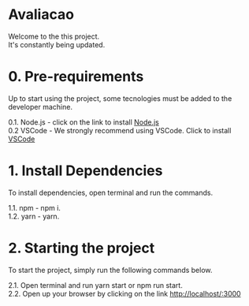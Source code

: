 # Avaliacao

Welcome to the this project. \
It's constantly being updated.

# 0. Pre-requirements

Up to start using the project, some tecnologies must be added to the developer machine.

0.1. Node.js - click on the link to install [Node.js](https://nodejs.org/en/download/) \
0.2 VSCode - We strongly recommend using VSCode. Click to install [VSCode](https://code.visualstudio.com/download)


# 1. Install Dependencies

To install dependencies, open terminal and run the commands.

1.1. npm - npm i. \
1.2. yarn - yarn.


# 2. Starting the project

To start the project, simply run the following commands below.

2.1. Open terminal and run yarn start or npm run start. \
2.2. Open up your browser by clicking on the link [http://localhost/:3000](http//localhost:3000)
